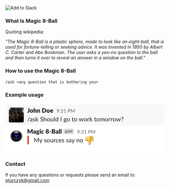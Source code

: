 <a ref="https://slack.com/oauth/v2/authorize?client_id=962873913474.963386515618&scope=commands"><img alt="Add to Slack" height="40" width="139" src="https://platform.slack-edge.com/img/add_to_slack.png" srcset="https://platform.slack-edge.com/img/add_to_slack.png 1x, https://platform.slack-edge.com/img/add_to_slack@2x.png 2x"></a>

### What Is Magic 8-Ball
Quoting wikipedia:

_"The Magic 8-Ball is a plastic sphere, made to look like an eight-ball, that is used for fortune-telling or seeking advice. It was invented in 1950 by Albert C. Carter and Abe Bookman. The user asks a yes–no question to the ball and then turns it over to reveal an answer in a window on the ball."_


### How to use the Magic 8-Ball

```
/ask <any question that is bothering you>
```

### Example usage


![Screen](https://raw.githubusercontent.com/pturczyk/assets/eightball/imgs/screen.png)


### Contact
If you have any questions or requests please send an email to: pturczyk@gmail.com
